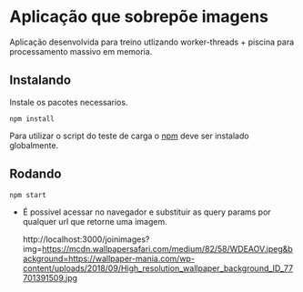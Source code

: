 # Aplicação que sobrepõe imagens

Aplicação desenvolvida para treino utlizando worker-threads + piscina para processamento massivo em memoria.

## Instalando

Instale os pacotes necessarios.

    npm install

Para utilizar o script do teste de carga o [npm](https://www.npmjs.com/package/autocannon) deve ser instalado globalmente.


## Rodando

    npm start 

- É possivel acessar no navegador e substituir as query params por qualquer url que retorne uma imagem.

  http://localhost:3000/joinimages?img=https://mcdn.wallpapersafari.com/medium/82/58/WDEAOV.jpeg&background=https://wallpaper-mania.com/wp-content/uploads/2018/09/High_resolution_wallpaper_background_ID_77701391509.jpg